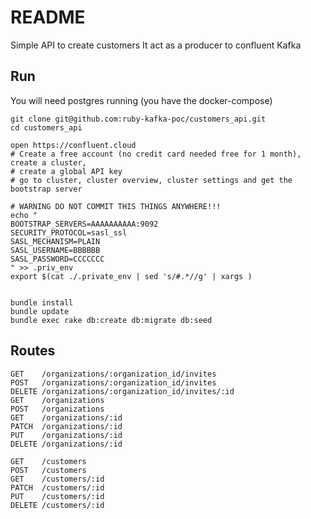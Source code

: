 # README

Simple API to create customers
It act as a producer to confluent Kafka

## Run

You will need postgres running (you have the docker-compose)

```shell
git clone git@github.com:ruby-kafka-poc/customers_api.git
cd customers_api

open https://confluent.cloud
# Create a free account (no credit card needed free for 1 month), create a cluster,
# create a global API key
# go to cluster, cluster overview, cluster settings and get the bootstrap server

# WARNING DO NOT COMMIT THIS THINGS ANYWHERE!!!
echo "
BOOTSTRAP_SERVERS=AAAAAAAAAA:9092
SECURITY_PROTOCOL=sasl_ssl
SASL_MECHANISM=PLAIN
SASL_USERNAME=BBBBBB
SASL_PASSWORD=CCCCCCC
" >> .priv_env
export $(cat ./.private_env | sed 's/#.*//g' | xargs )


bundle install
bundle update
bundle exec rake db:create db:migrate db:seed
```

## Routes

```shell
GET    /organizations/:organization_id/invites
POST   /organizations/:organization_id/invites
DELETE /organizations/:organization_id/invites/:id
GET    /organizations
POST   /organizations
GET    /organizations/:id
PATCH  /organizations/:id
PUT    /organizations/:id
DELETE /organizations/:id

GET    /customers
POST   /customers
GET    /customers/:id
PATCH  /customers/:id
PUT    /customers/:id
DELETE /customers/:id
```

